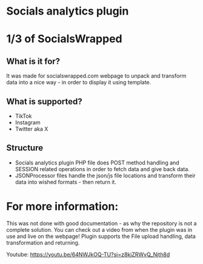 # Socials analytics plugin

# 1/3 of SocialsWrapped

## What is it for?
It was made for socialswrapped.com webpage to unpack and transform data into a nice way - in order to display it using template.

## What is supported?
- TikTok
- Instagram
- Twitter aka X

## Structure
- Socials analytics plugin PHP file does POST method handling and SESSION related operations in order to fetch data and give back data.
- JSONProcessor files handle the json/js file locations and transform their data into wished formats - then return it.

# For more information:
This was not done with good documentation - as why the repository is not a complete solution.
You can check out a video from when the plugin was in use and live on the webpage!
Plugin supports the File upload handling, data transformation and returning.

Youtube: https://youtu.be/64NWJkOQ-TU?si=z8kjZRWvQ_Njth8d

